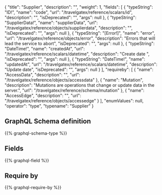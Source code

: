 {
  "title": "Supplier",
  "description": "",
  "weight": 1,
  "fields": [
    {
      "typeString": "ID!",
      "name": "code",
      "url": "/travelgatex/reference/scalars/id",
      "description": "",
      "isDeprecated": "",
      "args": null
    },
    {
      "typeString": "SupplierData!",
      "name": "supplierData",
      "url": "/travelgatex/reference/objects/supplierdata",
      "description": "",
      "isDeprecated": "",
      "args": null
    },
    {
      "typeString": "[Error!]",
      "name": "error",
      "url": "/travelgatex/reference/objects/error",
      "description": "Errors that will lead the service to abort",
      "isDeprecated": "",
      "args": null
    },
    {
      "typeString": "DateTime!",
      "name": "createdAt",
      "url": "/travelgatex/reference/scalars/datetime",
      "description": "Create date ",
      "isDeprecated": "",
      "args": null
    },
    {
      "typeString": "DateTime!",
      "name": "updatedAt",
      "url": "/travelgatex/reference/scalars/datetime",
      "description": "Update date",
      "isDeprecated": "",
      "args": null
    }
  ],
  "requireby": [
    {
      "name": "AccessData",
      "description": "",
      "url": "/travelgatex/reference/objects/accessdata"
    },
    {
      "name": "Mutation",
      "description": "Mutations are operations that change or update data in the server.",
      "url": "/travelgatex/reference/schema/mutation"
    },
    {
      "name": "AccessEdge",
      "description": "",
      "url": "/travelgatex/reference/objects/accessedge"
    }
  ],
  "enumValues": null,
  "operator": "type",
  "typename": "Supplier"
}
## GraphQL Schema definition

{{% graphql-schema-type %}}

## Fields

{{% graphql-field %}}

## Require by

{{% graphql-require-by %}}
